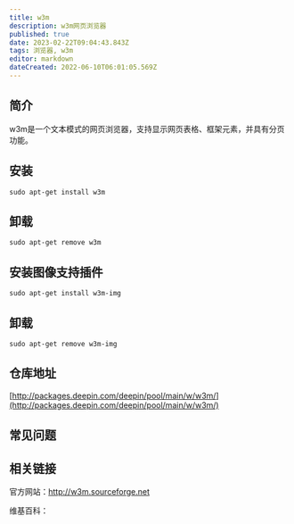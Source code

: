 ```yaml
---
title: w3m
description: w3m网页浏览器
published: true
date: 2023-02-22T09:04:43.843Z
tags: 浏览器, w3m
editor: markdown
dateCreated: 2022-06-10T06:01:05.569Z
---
```


## 简介

w3m是一个文本模式的网页浏览器，支持显示网页表格、框架元素，并具有分页功能。

## 安装

`sudo apt-get install w3m`

## 卸载

`sudo apt-get remove w3m`

## 安装图像支持插件

`sudo apt-get install w3m-img`

## 卸载

`sudo apt-get remove w3m-img`

## 仓库地址

[http://packages.deepin.com/deepin/pool/main/w/w3m/](http://packages.deepin.com/deepin/pool/main/w/w3m/)

## 常见问题

## 相关链接
官方网站：http://w3m.sourceforge.net

维基百科：
